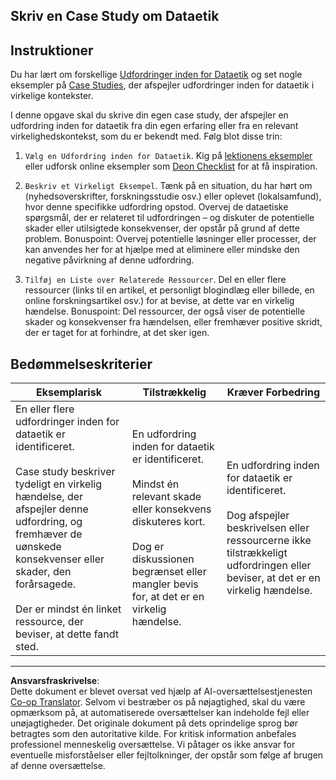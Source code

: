 <!--
CO_OP_TRANSLATOR_METADATA:
{
  "original_hash": "b588c0fc73014f52520c666efc3e0cc3",
  "translation_date": "2025-08-26T21:27:29+00:00",
  "source_file": "1-Introduction/02-ethics/assignment.md",
  "language_code": "da"
}
-->
## Skriv en Case Study om Dataetik

## Instruktioner

Du har lært om forskellige [Udfordringer inden for Dataetik](README.md#2-ethics-challenges) og set nogle eksempler på [Case Studies](README.md#3-case-studies), der afspejler udfordringer inden for dataetik i virkelige kontekster.

I denne opgave skal du skrive din egen case study, der afspejler en udfordring inden for dataetik fra din egen erfaring eller fra en relevant virkelighedskontekst, som du er bekendt med. Følg blot disse trin:

1. `Vælg en Udfordring inden for Dataetik`. Kig på [lektionens eksempler](README.md#2-ethics-challenges) eller udforsk online eksempler som [Deon Checklist](https://deon.drivendata.org/examples/) for at få inspiration.

2. `Beskriv et Virkeligt Eksempel`. Tænk på en situation, du har hørt om (nyhedsoverskrifter, forskningsstudie osv.) eller oplevet (lokalsamfund), hvor denne specifikke udfordring opstod. Overvej de dataetiske spørgsmål, der er relateret til udfordringen – og diskuter de potentielle skader eller utilsigtede konsekvenser, der opstår på grund af dette problem. Bonuspoint: Overvej potentielle løsninger eller processer, der kan anvendes her for at hjælpe med at eliminere eller mindske den negative påvirkning af denne udfordring.

3. `Tilføj en Liste over Relaterede Ressourcer`. Del en eller flere ressourcer (links til en artikel, et personligt blogindlæg eller billede, en online forskningsartikel osv.) for at bevise, at dette var en virkelig hændelse. Bonuspoint: Del ressourcer, der også viser de potentielle skader og konsekvenser fra hændelsen, eller fremhæver positive skridt, der er taget for at forhindre, at det sker igen.



## Bedømmelseskriterier

Eksemplarisk | Tilstrækkelig | Kræver Forbedring
--- | --- | -- |
En eller flere udfordringer inden for dataetik er identificeret. <br/> <br/> Case study beskriver tydeligt en virkelig hændelse, der afspejler denne udfordring, og fremhæver de uønskede konsekvenser eller skader, den forårsagede. <br/><br/> Der er mindst én linket ressource, der beviser, at dette fandt sted. | En udfordring inden for dataetik er identificeret. <br/><br/> Mindst én relevant skade eller konsekvens diskuteres kort. <br/><br/> Dog er diskussionen begrænset eller mangler bevis for, at det er en virkelig hændelse. | En udfordring inden for dataetik er identificeret. <br/><br/> Dog afspejler beskrivelsen eller ressourcerne ikke tilstrækkeligt udfordringen eller beviser, at det er en virkelig hændelse. |

---

**Ansvarsfraskrivelse**:  
Dette dokument er blevet oversat ved hjælp af AI-oversættelsestjenesten [Co-op Translator](https://github.com/Azure/co-op-translator). Selvom vi bestræber os på nøjagtighed, skal du være opmærksom på, at automatiserede oversættelser kan indeholde fejl eller unøjagtigheder. Det originale dokument på dets oprindelige sprog bør betragtes som den autoritative kilde. For kritisk information anbefales professionel menneskelig oversættelse. Vi påtager os ikke ansvar for eventuelle misforståelser eller fejltolkninger, der opstår som følge af brugen af denne oversættelse.